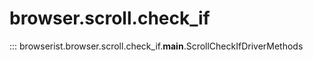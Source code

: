 # browser.scroll.check_if

::: browserist.browser.scroll.check_if.__main__.ScrollCheckIfDriverMethods
